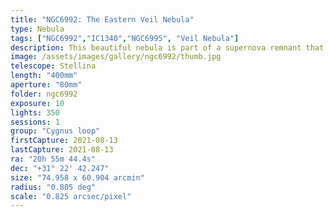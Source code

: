 ```yaml
---
title: "NGC6992: The Eastern Veil Nebula"
type: Nebula
tags: ["NGC6992","IC1340","NGC6995", "Veil Nebula"]
description: This beautiful nebula is part of a supernova remnant that spans a large field of view.
image: /assets/images/gallery/ngc6992/thumb.jpg
telescope: Stellina
length: "400mm"
aperture: "80mm"
folder: ngc6992
exposure: 10
lights: 350
sessions: 1
group: "Cygnus loop"
firstCapture: 2021-08-13 
lastCapture: 2021-08-13
ra: "20h 55m 44.4s"
dec: "+31° 22' 42.247"
size: "74.958 x 60.904 arcmin"
radius: "0.805 deg"
scale: "0.825 arcsec/pixel"
---
```

